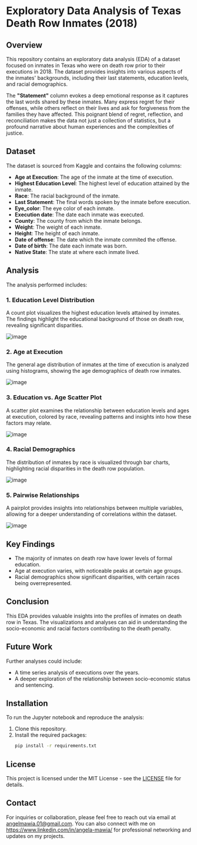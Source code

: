 # Exploratory Data Analysis of Texas Death Row Inmates (2018)

## Overview
This repository contains an exploratory data analysis (EDA) of a dataset focused on inmates in Texas who were on death row prior to their executions in 2018. The dataset provides insights into various aspects of the inmates' backgrounds, including their last statements, education levels, and racial demographics.

The **"Statement"** column evokes a deep emotional response as it captures the last words shared by these inmates. Many express regret for their offenses, while others reflect on their lives and ask for forgiveness from the families they have affected. This poignant blend of regret, reflection, and reconciliation makes the data not just a collection of statistics, but a profound narrative about human experiences and the complexities of justice.

## Dataset
The dataset is sourced from Kaggle and contains the following columns:
- **Age at Execution**: The age of the inmate at the time of execution.
- **Highest Education Level**: The highest level of education attained by the inmate.
- **Race**: The racial background of the inmate.
- **Last Statement**: The final words spoken by the inmate before execution.
- **Eye_color**: The eye color of each inmate.
- **Execution date**: The date each inmate was executed.
- **County**: The county from which the inmate belongs.
- **Weight**: The weight of each inmate.
- **Height**: The height of each inmate.
- **Date of offense**: The date which the inmate commited the offense.
- **Date of birth**: The date each inmate was born.
- **Native State**: The state at where each inmate lived.

  
## Analysis
The analysis performed includes:

### 1. **Education Level Distribution**
A count plot visualizes the highest education levels attained by inmates. The findings highlight the educational background of those on death row, revealing significant disparities.

![image](https://github.com/user-attachments/assets/d3c43665-fb0d-461f-9d37-e0aaabe26978)


### 2. **Age at Execution**
The general age distribution of inmates at the time of execution is analyzed using histograms, showing the age demographics of death row inmates. 

![image](https://github.com/user-attachments/assets/f70596c1-feb9-4733-b489-bf356e1c636f)

### 3. **Education vs. Age Scatter Plot**
A scatter plot examines the relationship between education levels and ages at execution, colored by race, revealing patterns and insights into how these factors may relate.

![image](https://github.com/user-attachments/assets/5db2a517-15fc-46b7-b9d6-d9db48530bad)


### 4. **Racial Demographics**
The distribution of inmates by race is visualized through bar charts, highlighting racial disparities in the death row population.

![image](https://github.com/user-attachments/assets/43393f43-656a-4619-97a8-3b90d98aeeff)

### 5. **Pairwise Relationships**
A pairplot provides insights into relationships between multiple variables, allowing for a deeper understanding of correlations within the dataset.

![image](https://github.com/user-attachments/assets/d55ecfcd-c95d-43aa-9918-84987d9dd96d)

## Key Findings
- The majority of inmates on death row have lower levels of formal education.
- Age at execution varies, with noticeable peaks at certain age groups.
- Racial demographics show significant disparities, with certain races being overrepresented.

## Conclusion
This EDA provides valuable insights into the profiles of inmates on death row in Texas. The visualizations and analyses can aid in understanding the socio-economic and racial factors contributing to the death penalty.

## Future Work
Further analyses could include:
- A time series analysis of executions over the years.
- A deeper exploration of the relationship between socio-economic status and sentencing.

## Installation
To run the Jupyter notebook and reproduce the analysis:
1. Clone this repository.
2. Install the required packages:
   ```bash
   pip install -r requirements.txt
## License
This project is licensed under the MIT License - see the [LICENSE](LICENSE) file for details. 

## Contact
For inquiries or collaboration, please feel free to reach out via email at angelmawia.01@gmail.com. You can also connect with me on https://www.linkedin.com/in/angela-mawia/ for professional networking and updates on my projects.



